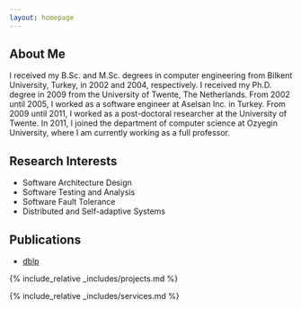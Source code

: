 ```yaml
---
layout: homepage
---
```


## About Me

I received my B.Sc. and M.Sc. degrees in computer engineering from Bilkent University, Turkey, in 2002 and 2004, respectively. I received my Ph.D. degree in 2009 from the University of Twente, The Netherlands. From 2002 until 2005, I worked as a software engineer at Aselsan Inc. in Turkey. From 2009 until 2011, I worked as a post-doctoral researcher at the University of Twente. In 2011, I joined the department of computer science at Ozyegin University, where I am currently working as a full professor.

## Research Interests

- Software Architecture Design
- Software Testing and Analysis
- Software Fault Tolerance
- Distributed and Self-adaptive Systems

## Publications

- [dblp](https://dblp.uni-trier.de/pers/hy/s/S=ouml=zer:Hasan)

{% include_relative _includes/projects.md %}

{% include_relative _includes/services.md %}
